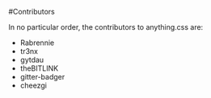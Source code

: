 <!-- let me take this opportunity to say: FIRST -->

#Contributors

In no particular order, the contributors to anything.css are:

* Rabrennie
* tr3nx
* gytdau
* theBITLINK
* gitter-badger
* cheezgi
